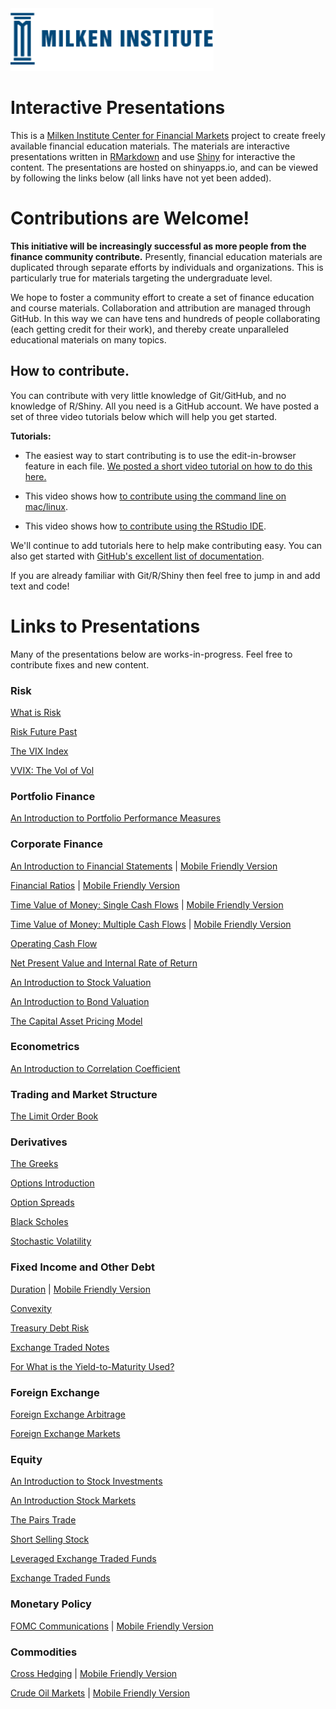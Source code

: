 <div id="mi"><img src="mi.png" style="height:100px;"></div> 

# Interactive Presentations

This is a [Milken Institute Center for Financial Markets](http://www.milkeninstitute.org/centers/markets) project to create freely available financial education materials. The materials are interactive presentations written in [RMarkdown](http://rmarkdown.rstudio.com/) and use [Shiny](http://shiny.rstudio.com/) for interactive the content.  The presentations are hosted on shinyapps.io, and can be viewed by following the links below (all links have not yet been added).

# Contributions are Welcome!

**This initiative will be increasingly successful as more people from the finance community contribute.**  Presently, financial education materials are duplicated through separate efforts by individuals and organizations. This is particularly true for materials targeting the undergraduate level.

We hope to foster a community effort to create a set of finance education and course materials. Collaboration and attribution are managed through GitHub.  In this way we can have tens and hundreds of people collaborating (each getting credit for their work), and thereby create unparalleled educational materials on many topics.

## How to contribute.

You can contribute with very little knowledge of Git/GitHub, and no knowledge of R/Shiny.  All you need is a GitHub account.  We have posted a set of three video tutorials below which will help you get started.

**Tutorials:**

-  The easiest way to start contributing is to use the edit-in-browser feature in each file. [We posted a short video tutorial on how to do this here.](https://www.youtube.com/watch?v=iVC9UKkaiko)  

-  This video shows how [to contribute using the command line on mac/linux](https://www.youtube.com/watch?v=pII-Jop07yM). 

-  This video shows how [to contribute using the RStudio IDE](https://www.youtube.com/watch?v=4zDQSibnyzM).

We'll continue to add tutorials here to help make contributing easy.  You can also get started with [GitHub's excellent list of documentation](https://help.github.com/articles/good-resources-for-learning-git-and-github).

If you are already familiar with Git/R/Shiny then feel free to jump in and add text and code!  

# Links to Presentations

Many of the presentations below are works-in-progress.  Feel free to contribute fixes and new content. 

### Risk

[What is Risk](https://micfm.shinyapps.io/what_is_risk/)

[Risk Future Past](https://micfm.shinyapps.io/risk_future_past/)

[The VIX Index](https://micfm.shinyapps.io/The_VIX/)

[VVIX: The Vol of Vol](https://micfm.shinyapps.io/The_VVIX)

### Portfolio Finance

[An Introduction to Portfolio Performance Measures](https://micfm.shinyapps.io/portfolio_performance_measures/)

### Corporate Finance

[An Introduction to Financial Statements](https://micfm.shinyapps.io/basic_financial_statements) | [Mobile Friendly Version](https://micfm.shinyapps.io/basic_financial_statements_mobile)

[Financial Ratios](https://micfm.shinyapps.io/Financial_Ratios) | [Mobile Friendly Version](https://micfm.shinyapps.io/Financial_Ratios_mobile)

[Time Value of Money: Single Cash Flows](https://micfm.shinyapps.io/TVM_Single_CFs) | [Mobile Friendly Version](https://micfm.shinyapps.io/TVM_Single_CFs_mobile)

[Time Value of Money: Multiple Cash Flows](https://micfm.shinyapps.io/TVM_Multiple_CFs/) | [Mobile Friendly Version](https://micfm.shinyapps.io/TVM_Multiple_CFs_mobile)

[Operating Cash Flow](https://micfm.shinyapps.io/OCFs)

[Net Present Value and Internal Rate of Return](https://micfm.shinyapps.io/NPV_and_IRR/)

[An Introduction to Stock Valuation](https://micfm.shinyapps.io/intro_stock_valuation/)

[An Introduction to Bond Valuation](https://micfm.shinyapps.io/intro_bond_valuation)

[The Capital Asset Pricing Model](https://micfm.shinyapps.io/The_CAPM)

### Econometrics

[An Introduction to Correlation Coefficient](https://micfm.shinyapps.io/what_is_correlation)

### Trading and Market Structure

[The Limit Order Book](https://micfm.shinyapps.io/limit_order_book/)

### Derivatives

[The Greeks](https://micfm.shinyapps.io/greeks)

[Options Introduction](https://micfm.shinyapps.io/option_intro)

[Option Spreads](https://micfm.shinyapps.io/option_spreads)

[Black Scholes](https://micfm.shinyapps.io/black_scholes)

[Stochastic Volatility](https://micfm.shinyapps.io/stochastic_vol)

### Fixed Income and Other Debt

[Duration](https://micfm.shinyapps.io/intro_duration/) | [Mobile Friendly Version](https://micfm.shinyapps.io/intro_duration_mobile)

[Convexity](https://micfm.shinyapps.io/convexity/)

[Treasury Debt Risk](https://micfm.shinyapps.io/treasury_debt_risk/)

[Exchange Traded Notes](https://micfm.shinyapps.io/ETNs/)

[For What is the Yield-to-Maturity Used?](https://micfm.shinyapps.io/For_What_YTM_Used/)

### Foreign Exchange

[Foreign Exchange Arbitrage](https://micfm.shinyapps.io/fx_arbitrage/)

[Foreign Exchange Markets](https://micfm.shinyapps.io/fx_market)

### Equity

[An Introduction to Stock Investments](https://micfm.shinyapps.io/stock/)

[An Introduction Stock Markets](https://micfm.shinyapps.io/stock_markets/)

[The Pairs Trade](https://micfm.shinyapps.io/pairs_trade/)

[Short Selling Stock](https://micfm.shinyapps.io/short_selling_stock/)

[Leveraged Exchange Traded Funds](https://micfm.shinyapps.io/leveragedETFs/)

[Exchange Traded Funds](https://micfm.shinyapps.io/ETFs/)

<!-- #### Need to consolidate the stock market presentations below.  -->

<!-- [Stock Markets Dark Pools](https://micfm.shinyapps.io/stock_markets_dark_pools/) -->

<!-- [Stock Markets Function](https://micfm.shinyapps.io/stock_markets_function/) -->

<!-- [Stock Markets Over Time](https://micfm.shinyapps.io/stock_markets_over_time/) -->

### Monetary Policy

[FOMC Communications](https://micfm.shinyapps.io/fed_communications/) | [Mobile Friendly Version](https://micfm.shinyapps.io/fed_communications_mobile)

<!-- [US Monetary Policy](https://micfm.shinyapps.io/us_monetary_policy/) -->

### Commodities

[Cross Hedging](https://micfm.shinyapps.io/cross_hedging_presentation) | [Mobile Friendly Version](https://micfm.shinyapps.io/cross_hedging_presentation_mobile)

[Crude Oil Markets](https://micfm.shinyapps.io/crude_oil_markets) | [Mobile Friendly Version](https://micfm.shinyapps.io/crude_oil_markets_mobile)

